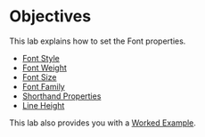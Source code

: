 # Objectives

This lab explains how to set the Font properties.  

- [Font Style](#01)
- [Font Weight](#02)
- [Font Size](#03)
- [Font Family](#04)
- [Shorthand Properties](#05)
- [Line Height](#06)

This lab also provides you with a [Worked Example](#07).
